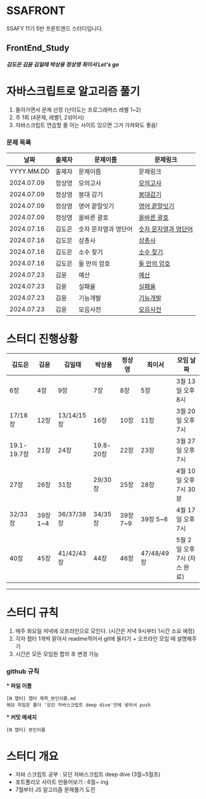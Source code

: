 # SSAFRONT
SSAFY 11기 5반 프론트엔드 스터디입니다.

## FrontEnd_Study
##### 김도은 김윤 김일태 박상용 정상영 최이서 Let's go

# 자바스크립트로 알고리즘 풀기

1. 돌아가면서 문제 선정 (난이도는 프로그래머스 레벨 1~2)
2. 주 1회 (4문제, 레벨1, 2섞어서)
3. 자바스크립트 연습할 줄 아는 사이트 있으면 그거 가져와도 좋음!

### 문제 목록
  
| 날짜 | 출제자 |  문제이름 | 문제링크 |
|--------|------|-----|-------|
| YYYY.MM.DD | 출제자 |   문제이름   |  문제링크    |
| 2024.07.09 | 정상영 |   모의고사   |  [모의고사](https://school.programmers.co.kr/learn/courses/30/lessons/42840)    |
| 2024.07.09 | 정상영 |   붕대 감기   |  [붕대감기](https://school.programmers.co.kr/learn/courses/30/lessons/250137)    |
| 2024.07.09 | 정상영 |   영어 끝말잇기   |  [영어 끝말잇기](https://school.programmers.co.kr/learn/courses/30/lessons/12981)    |
| 2024.07.09 | 정상영 |   올바른 괄호   |  [올바른 괄호](https://school.programmers.co.kr/learn/courses/30/lessons/12909)    |
| 2024.07.16 | 김도은 |   숫자 문자열과 영단어   |  [숫자 문자열과 영단어](https://school.programmers.co.kr/learn/courses/30/lessons/81301)   |
| 2024.07.16 | 김도은 |   삼총사   |  [삼총사](https://school.programmers.co.kr/learn/courses/30/lessons/131705)   |
| 2024.07.16 | 김도은 |   소수 찾기   |  [소수 찾기](https://school.programmers.co.kr/learn/courses/30/lessons/42839)   |
| 2024.07.16 | 김도은 |   둘 만의 암호   |  [둘 만의 암호](https://school.programmers.co.kr/learn/courses/30/lessons/155652)   |
| 2024.07.23 | 김윤 |   예산   |  [예산](https://school.programmers.co.kr/learn/courses/30/lessons/12982)   |
| 2024.07.23 | 김윤 |   실패율   |  [실패율](https://school.programmers.co.kr/learn/courses/30/lessons/42889)   |
| 2024.07.23 | 김윤 |   기능개발   |  [기능개발](https://school.programmers.co.kr/learn/courses/30/lessons/42586)   |
| 2024.07.23 | 김윤 |   모음사전   |  [모음사전](https://school.programmers.co.kr/learn/courses/30/lessons/84512)   |


</details>


# 스터디 진행상황

| 김도은 | 김윤 | 김일태 | 박상용 | 정상영 | 최이서 | 모임 날짜 |
|--------|------|-------|--------|-------|--------|-------|
| 6장 | 4장 | 9장 | 7장 | 8장 | 5장 | 3월 13일 오후 8시 |
| 17/18장 | 12장 | 13/14/15장 | 16장 | 10장 | 11장 | 3월 20일 오후 7시 |
| 19.1-19.7장 | 21장 | 24장 | 19.8-20장 | 22장 | 23장 | 3월 27일 오후 7시 |
| 27장 | 26장 | 31장 | 29/30장 | 25장 | 28장 | 4월 10일 오후 7시 30분 |
| 32/33장 | 39장 1~4 | 36/37/38장 | 34/35장 | 39장 7~9 | 39장 5~6 | 4월 17일 오후 7시 |
| 40장 | 45장 | 41/42/43장 | 44장 | 46장 | 47/48/49장 | 5월 2일 오후 7시 (자스 완료) |
---------------------------------------------------

# 스터디 규칙
1. 매주 화요일 저녁에 오프라인으로 모인다. (시간은 저녁 9시부터 1시간 소요 예정)
2. 각자 챕터 1개씩 맡아서 readme적어서 git에 올리기 + 오프라인 모임 때 설명해주기
3. 시간은 모든 모임원 합의 후 변경 가능

### github 규칙
<b>* 파일 이름 </b>
  ```
  [N 챕터] 챕터 제목_본인이름.md
  해당 파일은 폴더 '모던 자바스크립트 deep dive'안에 넣어서 push
  ```
<b>* 커밋 메세지 </b>
  ```
  [N 챕터] 본인이름
  ```

# 스터디 개요
* 자바 스크립트 공부 : 모던 자바스크립트 deep dive (3월~5월초)
* 포트폴리오 사이트 만들어보기 : 6월~ ing
* 7월부터 JS 알고리즘 문제풀기 도전

